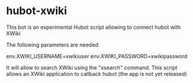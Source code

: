 # hubot-xwiki

This bot is an experimental Hubot script allowing to connect hubot with XWiki

The following parameters are needed:

env.XWIKI_USERNAME=xwikiuser
env.XWIKI_PASSWORD=xwikipassword

It will allow to search XWiki using the "xsearch" command.
This script allows an XWiki application to callback hubot (the app is not yet released)
